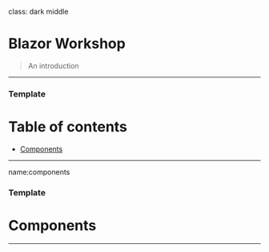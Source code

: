 class: dark middle

# Blazor Workshop
> An introduction

---
### Template
# Table of contents

- [Components](#components)

---
name:components
### Template
# Components

---
